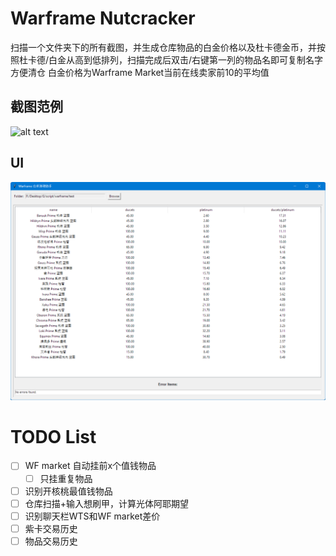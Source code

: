 # Warframe Nutcracker
扫描一个文件夹下的所有截图，并生成仓库物品的白金价格以及杜卡德金币，并按照杜卡德/白金从高到低排列，扫描完成后双击/右键第一列的物品名即可复制名字方便清仓
白金价格为Warframe Market当前在线卖家前10的平均值

## 截图范例
![alt text](https://github.com/requiem2017/WarframeDucatsOCR/blob/main/example/test.png)
## UI
![alt text](https://github.com/requiem2017/WarframeDucatsOCR/blob/main/example/UI.png)
# TODO List
- [ ] WF market 自动挂前x个值钱物品
  - [ ] 只挂重复物品
- [ ] 识别开核桃最值钱物品
- [ ] 仓库扫描+输入想刷甲，计算光体阿耶期望
- [ ] 识别聊天栏WTS和WF market差价
- [ ] 紫卡交易历史
- [ ] 物品交易历史
